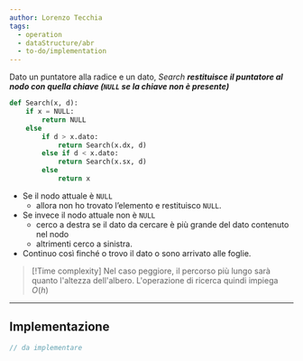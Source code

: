```yaml
---
author: Lorenzo Tecchia
tags:
  - operation
  - dataStructure/abr
  - to-do/implementation
---
```

Dato un puntatore alla radice e un dato, $Search$ ***restituisce il puntatore al nodo con quella chiave (`NULL` se la chiave non è presente)***

```python
def Search(x, d):
	if x = NULL:
		return NULL
	else
		if d > x.dato:
			return Search(x.dx, d)
		else if d < x.dato:
			return Search(x.sx, d)
		else
			return x
```

- Se il nodo attuale è `NULL`
	- allora non ho trovato l’elemento e restituisco `NULL`.  
- Se invece il nodo attuale non è `NULL`
	- cerco a destra se il dato da cercare è più grande del dato contenuto nel nodo
	- altrimenti cerco a sinistra.  
- Continuo così finché o trovo il dato o sono arrivato alle foglie.

>[!Time complexity]
>Nel caso peggiore, il percorso più lungo sarà quanto l'altezza dell'albero.
>L'operazione di ricerca quindi impiega $O(h)$

---

## Implementazione
```C
// da implementare
```
